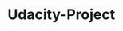 # Udacity-Project
　<!DOCTYPE html>
 <html>
     <head>
         <title>My study note (Stage 1)<title>
     </head>
     <body>
     <h1> Stage1</h1>
     
         <p>
         <b>1.world wide web</b>
         mainly consisting of HTML <br> Elements:Client(browsers)/Internet/Servers
         </p>
         
         <p>
         <b>HTML Elments</b>
         <opening tag>content</close tag> <br> <b> for bold <br> <em> for italic
         </p>
         
         <p>
         <b>Element Attributes</b>
         <a href-“url”>the link</a>
         <img src=“url” alt=“text”>
         </p>
         
         <p>
         <b>4.More HTML Element </b>
         <p> for paragraph creating box
         <br> for break
         <div> box
         <span> inline
         </p>
         
    </body>
</html>
